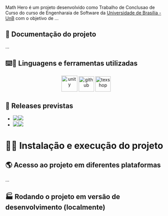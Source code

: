 Math Hero é um projeto desenvolvido como Trabalho de Conclusao de Curso do curso de Engenharaia de Software da [Universidade de Brasília - UnB](https://www.unb.br/) com o objetivo de ...

## 🧭 Documentação do projeto

...

## ⌨️🔨 Linguagens e ferramentas utilizadas

<div align="center">
<img width="50" height="50" src="https://img.icons8.com/ios/50/unity.png" alt="unity"/> <img width="48" height="48" src="https://img.icons8.com/fluency/48/github.png" alt="github"/> <img width="48" height="48" src="https://img.icons8.com/fluency/48/texshop.png" alt="texshop"/>
</div>

## 📑 Releases previstas

-   <a href="https://github.com/fga-eps-mds/2021.2-INDICAA/releases/tag/v0.1"><img src="https://img.shields.io/badge/Release_1-v0.1-green?style=for-the-badge"></img><img src="https://img.shields.io/badge/Date-07%2F03%2F2022-lightgrey?style=for-the-badge"></img></a>
-   <img src="https://img.shields.io/badge/Release_2-v0.2-yellow?style=for-the-badge"></img><img src="https://img.shields.io/badge/Date-26%2F04%2F2022-lightgrey?style=for-the-badge"></img>

# 🚀💾 Instalação e execução do projeto

## 🌎 Acesso ao projeto em diferentes plataformas

...

## 🏭 Rodando o projeto em versão de desenvolvimento (localmente)
